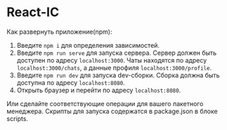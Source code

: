 # React-IC

Как развернуть приложение(npm):
1. Введите `npm i` для определения зависимостей.
2. Введите `npm run serve` для запуска сервера. Сервер должен быть доступен по адресу `localhost:3000`. Чаты находятся по адресу `localhost:3000/chats`, а данные профиля `localhost:3000/profile`.
3. Введите `npm run dev` для запуска dev-сборки. Сборка должна быть доступна по адресу `localhost:8080`.
4. Открыть браузер и перейти по адресу `localhost:8080`.

Или сделайте соответствующие операции для вашего пакетного менеджера.
Скрипты для запуска содержатся в package.json в блоке scripts.
